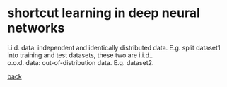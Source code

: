 # shortcut learning in deep neural networks
i.i.d. data: independent and identically distributed data. E.g. split dataset1 into training and test datasets, these two are i.i.d..<br>
o.o.d. data: out-of-distribution data. E.g. dataset2.


[back](https://github.com/YHJYH/Machine_Learning/blob/main/projects/Master_Thesis/papers/refs.md#content)
